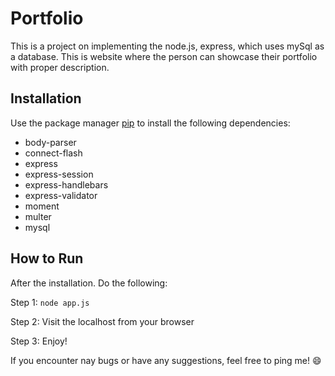 # Portfolio

This is a project on implementing the node.js, express, which uses mySql as a database. This is website where the person can showcase their portfolio with proper description.

## Installation 

Use the package manager [pip](https://pip.pypa.io/en/stable/) to install the following dependencies:

 * body-parser
 * connect-flash 
 * express
 * express-session
 * express-handlebars
 * express-validator
 * moment
 * multer
 * mysql
 
## How to Run 
  After the installation. Do the following:
  
  Step 1: ```
          node app.js
          ```
          
  Step 2: Visit the localhost from your browser
  
  Step 3: Enjoy!
  
  If you encounter nay bugs or have any suggestions, feel free to ping me! :smile:
